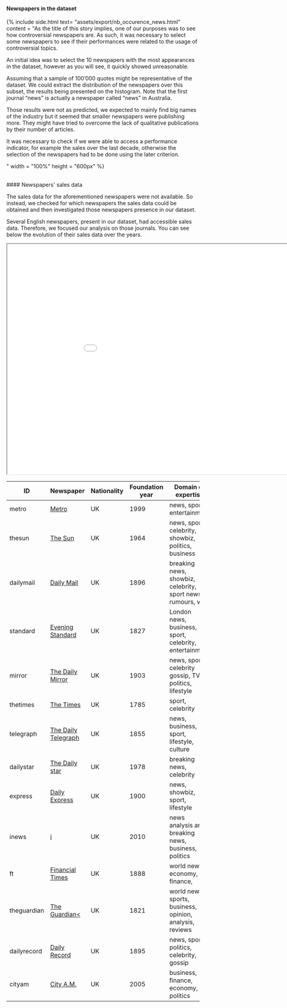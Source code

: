 <br>


#### Newspapers in the dataset
{% include side.html text= "assets/export/nb_occurence_news.html"
content = "As the title of this story implies, one of our purposes was to see how controversial newspapers are. As such, it was necessary to select some newspapers to see if their performances were related to the usage of controversial topics.<br>

An initial idea was to select the 10 newspapers with the most appearances in the dataset, however as you will see, it quickly showed unreasonable. <br>

Assuming that a sample of 100’000 quotes might be representative of the dataset. We could extract the distribution of the newspapers over this subset, the results being presented on the histogram. Note that the first journal “news” is actually a newspaper called “news” in Australia.<br>

Those results were not as predicted, we expected to mainly find big names of the industry but it seemed that smaller newspapers were publishing more. They might have tried to overcome the lack of qualitative publications by their number of articles. <br>

It was necessary to check if we were able to access a performance indicator, for example the sales over the last decade, otherwise the selection of the newspapers had to be done using the later criterion.

"  width = "100%"  height = "600px" %}



<br>
#### Newspapers' sales data

The sales data for the aforementioned newspapers were not available. So instead, we checked for which newspapers the sales data could be obtained and then investigated those newspapers presence in our dataset. <br>

Several English newspapers, present in our dataset, had accessible sales data. Therefore, we focused our analysis on those journals. You can see below the evolution of their sales data over the years.

<iframe src="assets/export/sellings.html" height="600" width="1000"></iframe>


<table border="0" class="table table-striped text-center" font-size = 9px>
<thead>
    <tr style="text-align: center;">
    <th>ID</th>
    <th>Newspaper</th>
    <th>Nationality</th>
    <th>Foundation year</th>
    <th>Domain of expertise</th>
  </tr>
</thead>
<tbody>
  <tr>
    <td>metro</td>
    <td> <a href="https://metro.co.uk/tag/metro-newspaper/">Metro</a></td>
    <td>UK</td>
    <td>1999</td>
    <td>news, sport, entertainment</td>
  </tr>
  <tr>
    <td>thesun</td>
    <td><a href="https://www.thesun.co.uk/   "> The Sun    </a></td>
    <td>UK</td>
    <td>1964</td>
    <td>news, sport, celebrity, showbiz, politics, business</td>
  </tr>
  <tr>
    <td>dailymail</td>
    <td><a href="https://www.dailymail.co.uk/home/index.html   ">  Daily Mail   </a></td>
    <td>UK</td>
    <td>1896</td>
    <td> breaking news, showbiz, celebrity, sport news, rumours, viral</td>
  </tr>
  <tr>
    <td>standard</td>
    <td><a href=" https://www.standard.co.uk/ ">  Evening Standard   </a></td>
    <td>UK</td>
    <td>1827</td>
    <td>London news, business, sport, celebrity, entertainment</td>
  </tr>
  <tr>
    <td>mirror</td>
    <td><a href=" https://www.mirror.co.uk/  ">  The Daily Mirror   </a></td>
    <td>UK</td>
    <td>1903</td>
    <td>news, sport, celebrity gossip, TV, politics, lifestyle</td>
  </tr>
  <tr>
    <td>thetimes</td>
    <td><a href=" https://www.thetimes.co.uk/  "> The Times    </a></td>
    <td>UK</td>
    <td>1785</td>
    <td>sport, celebrity</td>
  </tr>
  <tr>
    <td>telegraph</td>
    <td><a href="https://www.telegraph.co.uk/   "> The Daily Telegraph    </a></td>
    <td>UK</td>
    <td>1855</td>
    <td>news, business, sport, lifestyle, culture</td>
  </tr>
  <tr>
    <td>dailystar</td>
    <td><a href=" https://www.dailystar.co.uk/  ">  The Daily star   </a></td>
    <td>UK</td>
    <td>1978</td>
    <td>breaking news, celebrity</td>
  </tr>
  <tr>
    <td>express</td>
    <td><a href=" https://www.express.co.uk/  "> Daily Express    </a></td>
    <td>UK</td>
    <td>1900</td>
    <td>news, showbiz, sport, lifestyle</td>
  </tr>
  <tr>
    <td>inews</td>
    <td><a href="  https://inews.co.uk/ ">  i   </a></td>
    <td>UK</td>
    <td>2010</td>
    <td>news analysis and breaking news, business, politics</td>
  </tr>
  <tr>
    <td>ft</td>
    <td><a href=" https://www.ft.com/  ">  Financial Times   </a></td>
    <td>UK</td>
    <td>1888</td>
    <td>world news, economy, finance,</td>
  </tr>
  <tr>
    <td>theguardian</td>
    <td><a href="  https://www.theguardian.com/ "> The Guardian<    </a></td>
    <td>UK</td>
    <td>1821</td>
    <td>world news, sports, business, opinion, analysis, reviews</td>
  </tr>
  <tr>
    <td>dailyrecord</td>
    <td><a href=" https://www.dailyrecord.co.uk/  ">  Daily Record   </a></td>
    <td>UK</td>
    <td>1895</td>
    <td>news, sport, politics, celebrity, gossip<br> </td>
  </tr>
  <tr>
    <td>cityam</td>
    <td><a href=" A.M.  "> City A.M.    </a></td>
    <td>UK</td>
    <td>2005</td>
    <td>business, finance, economy, politics</td>
  </tr>
</tbody>
</table>
